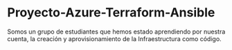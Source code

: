 # Proyecto-Azure-Terraform-Ansible

Somos un grupo de estudiantes que hemos estado aprendiendo por nuestra cuenta, la creación y aprovisionamiento de la Infraestructura como código.
